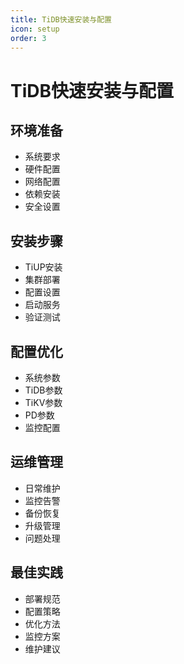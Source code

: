 ```yaml
---
title: TiDB快速安装与配置
icon: setup
order: 3
---
```


# TiDB快速安装与配置

## 环境准备
- 系统要求
- 硬件配置
- 网络配置
- 依赖安装
- 安全设置

## 安装步骤
- TiUP安装
- 集群部署
- 配置设置
- 启动服务
- 验证测试

## 配置优化
- 系统参数
- TiDB参数
- TiKV参数
- PD参数
- 监控配置

## 运维管理
- 日常维护
- 监控告警
- 备份恢复
- 升级管理
- 问题处理

## 最佳实践
- 部署规范
- 配置策略
- 优化方法
- 监控方案
- 维护建议
